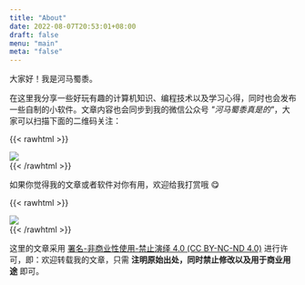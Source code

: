 ```yaml
---
title: "About"
date: 2022-08-07T20:53:01+08:00
draft: false
menu: "main"
meta: "false"
---
```


大家好！我是河马蜀黍。

在这里我分享一些好玩有趣的计算机知识、编程技术以及学习心得，同时也会发布一些自制的小软件。文章内容也会同步到我的微信公众号 _"河马蜀黍真是的"_，大家可以扫描下面的二维码关注：

{{< rawhtml >}}
<div>
    <img src="/images/weixin-subscription-qrcode.jpg" class="block-image image-200px"/>
</div>
{{< /rawhtml >}}

如果你觉得我的文章或者软件对你有用，欢迎给我打赏哦 😋

{{< rawhtml >}}
<div>
    <img src="/images/weixin-reward-qrcode.jpg" class="block-image image-200px"/>
</div>
{{< /rawhtml >}}

这里的文章采用 [署名-非商业性使用-禁止演绎 4.0 (CC BY-NC-ND 4.0)](https://creativecommons.org/licenses/by-nc-nd/4.0/deed.zh) 进行许可，即：欢迎转载我的文章，只需 **注明原始出处，同时禁止修改以及用于商业用途** 即可。
